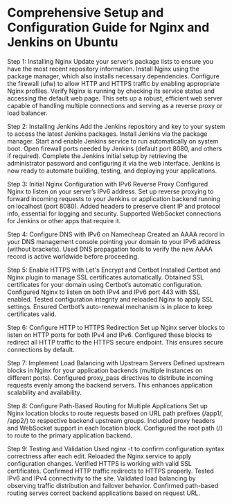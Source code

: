 # Comprehensive Setup and Configuration Guide for Nginx and Jenkins on Ubuntu

Step 1: Installing Nginx
Update your server’s package lists to ensure you have the most recent repository information. Install Nginx using the package manager, which also installs necessary dependencies. Configure the firewall (ufw) to allow HTTP and HTTPS traffic by enabling appropriate Nginx profiles. Verify Nginx is running by checking its service status and accessing the default web page. This sets up a robust, efficient web server capable of handling multiple connections and serving as a reverse proxy or load balancer.

Step 2: Installing Jenkins
Add the Jenkins repository and key to your system to access the latest Jenkins packages. Install Jenkins via the package manager. Start and enable Jenkins service to run automatically on system boot. Open firewall ports needed by Jenkins (default port 8080, and others if required). Complete the Jenkins initial setup by retrieving the administrator password and configuring it via the web interface. Jenkins is now ready to automate building, testing, and deploying your applications.

Step 3: Initial Nginx Configuration with IPv6 Reverse Proxy
Configured Nginx to listen on your server’s IPv6 address. Set up reverse proxying to forward incoming requests to your Jenkins or application backend running on localhost (port 8080). Added headers to preserve client IP and protocol info, essential for logging and security. Supported WebSocket connections for Jenkins or other apps that require it.

Step 4: Configure DNS with IPv6 on Namecheap
Created an AAAA record in your DNS management console pointing your domain to your IPv6 address (without brackets). Used DNS propagation tools to verify the new AAAA record is active worldwide before proceeding.

Step 5: Enable HTTPS with Let's Encrypt and Certbot
Installed Certbot and Nginx plugin to manage SSL certificates automatically. Obtained SSL certificates for your domain using Certbot’s automatic configuration. Configured Nginx to listen on both IPv4 and IPv6 port 443 with SSL enabled. Tested configuration integrity and reloaded Nginx to apply SSL settings. Ensured Certbot’s auto-renewal mechanism is in place to keep certificates valid.

Step 6: Configure HTTP to HTTPS Redirection
Set up Nginx server blocks to listen on HTTP ports for both IPv4 and IPv6. Configured these blocks to redirect all HTTP traffic to the HTTPS secure endpoint. This ensures secure connections by default.

Step 7: Implement Load Balancing with Upstream Servers
Defined upstream blocks in Nginx for your application backends (multiple instances on different ports). Configured proxy_pass directives to distribute incoming requests evenly among the backend servers. This enhances application scalability and availability.

Step 8: Configure Path-Based Routing for Multiple Applications
Set up Nginx location blocks to route requests based on URL path prefixes (/app1/, /app2/) to respective backend upstream groups. Included proxy headers and WebSocket support in each location block. Configured the root path (/) to route to the primary application backend.

Step 9: Testing and Validation
Used nginx -t to confirm configuration syntax correctness after each edit. Reloaded the Nginx service to apply configuration changes. Verified HTTPS is working with valid SSL certificates. Confirmed HTTP traffic redirects to HTTPS properly. Tested IPv6 and IPv4 connectivity to the site. Validated load balancing by observing traffic distribution and failover behavior. Confirmed path-based routing serves correct backend applications based on request URL.
